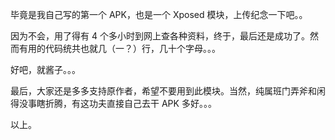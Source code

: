 毕竟是我自己写的第一个 APK，也是一个 Xposed 模块，上传纪念一下吧。。

因为不会，用了得有 4 个多小时到网上查各种资料，终于，最后还是成功了。然而有用的代码统共也就几（一？）行，几十个字母。。。

好吧，就酱子。。。

最后，大家还是多多支持原作者，希望不要用到此模块。当然，纯属班门弄斧和闲得没事瞎折腾，有这功夫直接自己去干 APK 多好。。。

以上。